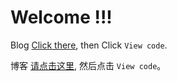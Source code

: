 # Welcome !!!

Blog [Click there](https://github.com/codekeeperjava/Tech), then Click `View code`.

博客 [请点击这里](https://github.com/codekeeperjava/Tech), 然后点击 `View code`。
